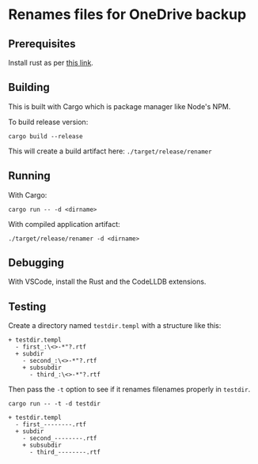 # Renames files for OneDrive backup

## Prerequisites
Install rust as per [this link](https://www.rust-lang.org/tools/install).

## Building 

This is built with Cargo which is package manager like Node's NPM.

To build release version:

`cargo build --release`

This will create a build artifact here: `./target/release/renamer`

## Running

With Cargo:

`cargo run -- -d <dirname>`

With compiled application artifact:

`./target/release/renamer -d <dirname>`

## Debugging

With VSCode, install the Rust and the CodeLLDB extensions.

## Testing

Create a directory named `testdir.templ` with a  structure like this:

```
+ testdir.templ
  - first_:\<>-*"?.rtf
  + subdir
    - second_:\<>-*"?.rtf
    + subsubdir
      - third_:\<>-*"?.rtf
```

Then pass the `-t` option to see if it renames filenames properly in `testdir`.

```
cargo run -- -t -d testdir
```

```
+ testdir.templ
  - first_--------.rtf
  + subdir
    - second_--------.rtf
    + subsubdir
      - third_--------.rtf
```
